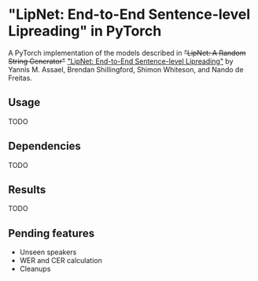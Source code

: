 # "LipNet: End-to-End Sentence-level Lipreading" in PyTorch
A PyTorch implementation of the models described in ~~"LipNet: A Random String Generator"~~ ["LipNet: End-to-End Sentence-level Lipreading"](https://arxiv.org/abs/1611.01599) by Yannis M. Assael, Brendan Shillingford, Shimon Whiteson, and Nando de Freitas.

## Usage
TODO

## Dependencies
TODO

## Results
TODO

## Pending features
- Unseen speakers
- WER and CER calculation
- Cleanups
